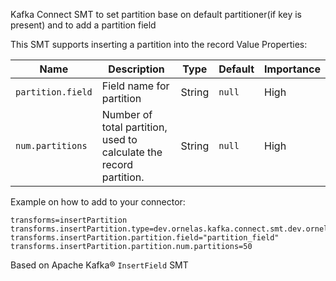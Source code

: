Kafka Connect SMT to set partition base on default partitioner(if key is present) and to add a partition field 

This SMT supports inserting a partition into the record Value
Properties:

|Name|Description|Type|Default|Importance|
|---|---|---|---|---|
|`partition.field`| Field name for partition | String | `null` | High |
|`num.partitions`| Number of total partition, used to calculate the record partition. | String | `null` | High |

Example on how to add to your connector:
```
transforms=insertPartition
transforms.insertPartition.type=dev.ornelas.kafka.connect.smt.dev.ornelas.kafka.connect.smt.InsertPartition
transforms.insertPartition.partition.field="partition_field"
transforms.insertPartition.partition.num.partitions=50
```

Based on Apache Kafka® `InsertField` SMT